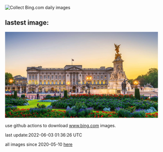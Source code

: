 ![Collect Bing.com daily images](https://github.com/counter2015/bing-daily-images/workflows/Collect%20Bing.com%20daily%20images/badge.svg)
## lastest image:
![](images/QueenJubilee.jpg)

use github actions to download www.bing.com images.

last update:2022-06-03 01:36:26 UTC

all images since 2020-05-10 [here](https://github.com/counter2015/bing-daily-images/tree/master/images) 
